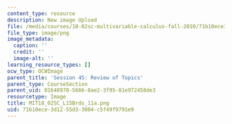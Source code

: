 ```yaml
---
content_type: resource
description: New image Upload
file: /media/courses/18-02sc-multivariable-calculus-fall-2010/71b10ece3d1255d33004c5f49f9791e9_MIT18_02SC_L15Brds_11a.png
file_type: image/png
image_metadata:
  caption: ''
  credit: ''
  image-alt: ''
learning_resource_types: []
ocw_type: OCWImage
parent_title: 'Session 45: Review of Topics'
parent_type: CourseSection
parent_uid: 01648978-5666-8ae2-3f95-81e972458de3
resourcetype: Image
title: MIT18_02SC_L15Brds_11a.png
uid: 71b10ece-3d12-55d3-3004-c5f49f9791e9
---
```

